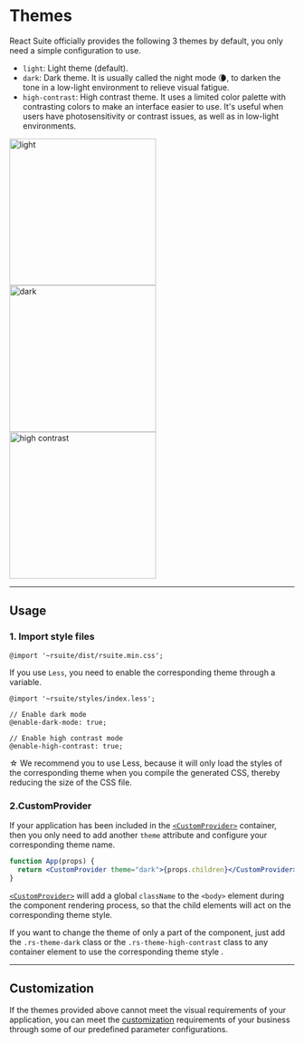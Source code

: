 # Themes

React Suite officially provides the following 3 themes by default, you only need a simple configuration to use.

- `light`: Light theme (default).
- `dark`: Dark theme. It is usually called the night mode 🌘, to darken the tone in a low-light environment to relieve visual fatigue.
- `high-contrast`: High contrast theme. It uses a limited color palette with contrasting colors to make an interface easier to use.
  It's useful when users have photosensitivity or contrast issues, as well as in low-light environments.

<!-- webpackIgnore: true -->
<img src="/images/themes/light-themes@2x.png" width="259" alt="light"/>
<!-- webpackIgnore: true -->
<img src="/images/themes/dark-themes@2x.png" width="259" alt="dark" />
<!-- webpackIgnore: true -->
<img src="/images/themes/high-contrast-themes@2x.png" width="259" alt="high contrast"/>

---

## Usage

### 1. Import style files

```
@import '~rsuite/dist/rsuite.min.css';
```

If you use `Less`, you need to enable the corresponding theme through a variable.

```
@import '~rsuite/styles/index.less';

// Enable dark mode
@enable-dark-mode: true;

// Enable high contrast mode
@enable-high-contrast: true;
```

☆ We recommend you to use Less, because it will only load the styles of the corresponding theme when you compile the generated CSS, thereby reducing the size of the CSS file.

### 2.CustomProvider

If your application has been included in the [`<CustomProvider>`](/components/custom-provider) container, then you only need to add another `theme` attribute and configure your corresponding theme name.

```jsx
function App(props) {
  return <CustomProvider theme="dark">{props.children}</CustomProvider>;
}
```

[`<CustomProvider>`](/components/custom-provider) will add a global `className` to the `<body>` element during the component rendering process, so that the child elements will act on the corresponding theme style.

If you want to change the theme of only a part of the component, just add the `.rs-theme-dark` class or the `.rs-theme-high-contrast` class to any container element to use the corresponding theme style .

---

## Customization

If the themes provided above cannot meet the visual requirements of your application, you can meet the [customization](/guide/customization-less) requirements of your business through some of our predefined parameter configurations.
